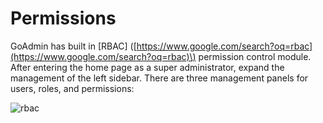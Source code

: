 # Permissions

GoAdmin has built in \[RBAC\] \([https://www.google.com/search?oq=rbac](https://www.google.com/search?oq=rbac)\) permission control module. After entering the home page as a super administrator, expand the management of the left sidebar. There are three management panels for users, roles, and permissions:

![rbac](http://quick.go-admin.cn/docs/rbac.png)

